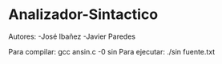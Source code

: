 # Analizador-Sintactico

Autores:
-José Ibañez
-Javier Paredes

Para compilar: gcc ansin.c -0 sin
Para ejecutar: ./sin fuente.txt
